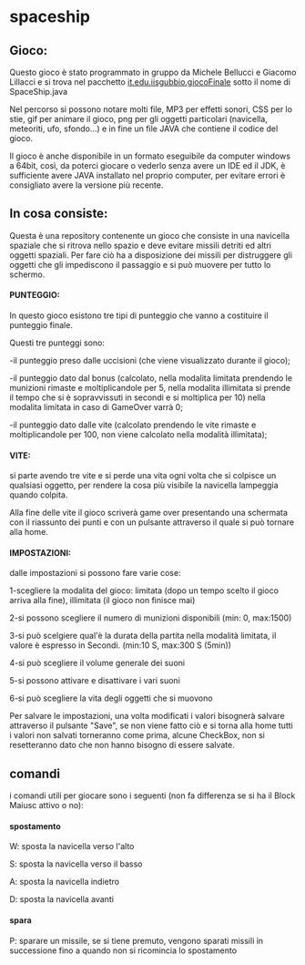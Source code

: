 # spaceship
## Gioco:
Questo gioco è stato programmato in gruppo da Michele Bellucci e Giacomo Lillacci e si trova nel pacchetto [it.edu.iisgubbio.giocoFinale](src/it/edu/iisgubbio/giocoFinale) sotto il nome di SpaceShip.java

Nel percorso si possono notare molti file, MP3 per effetti sonori, CSS per lo stie, gif per animare il gioco, png per gli oggetti particolari (navicella, meteoriti, ufo, sfondo...) e in fine un file JAVA che contiene il codice del gioco.

Il gioco è anche disponibile in un formato eseguibile da computer windows a 64bit, così, da poterci giocare o vederlo senza avere un IDE ed il JDK, è sufficiente avere JAVA installato nel proprio computer, per evitare errori è consigliato avere la versione più recente.
## In cosa consiste:
Questa è una repository contenente un gioco che consiste in una navicella spaziale che si ritrova nello spazio e deve evitare missili detriti ed altri oggetti spaziali. Per fare ciò ha a disposizione dei missili per distruggere gli oggetti che gli impediscono il passaggio e si può muovere per tutto lo schermo.
#### PUNTEGGIO:
In questo gioco esistono tre tipi di punteggio che vanno a costituire il punteggio finale. 

Questi tre punteggi sono: 

-il punteggio preso dalle uccisioni (che viene visualizzato durante il gioco);

-il punteggio dato dal bonus (calcolato, nella modalita limitata prendendo le munizioni rimaste e moltiplicandole per 5, nella modalita illimitata si prende il tempo che si è sopravvissuti in secondi e si moltiplica per 10) nella modalita limitata in caso di GameOver varrà 0;

-il punteggio dato dalle vite (calcolato prendendo le vite rimaste e moltiplicandole per 100, non viene calcolato nella modalità illimitata);
#### VITE:
si parte avendo tre vite e si perde una vita ogni volta che si colpisce un qualsiasi oggetto, per rendere la cosa più visibile la navicella lampeggia quando colpita.

Alla fine delle vite il gioco scriverà game over presentando una schermata con il riassunto dei punti e con un pulsante attraverso il quale si può tornare alla home.
#### IMPOSTAZIONI:
dalle impostazioni si possono fare varie cose:

1-scegliere la modalita del gioco: limitata (dopo un tempo scelto il gioco arriva alla fine), illimitata (il gioco non finisce mai)

2-si possono scegliere il numero di munizioni disponibili (min: 0, max:1500)

3-si può scelgiere qual'è la durata della partita nella modalità limitata, il valore è espresso in Secondi. (min:10 S, max:300 S (5min))

4-si può scegliere il volume generale dei suoni

5-si possono attivare e disattivare i vari suoni

6-si può scegliere la vita degli oggetti che si muovono

Per salvare le impostazioni, una volta modificati i valori bisognerà salvare attraverso il pulsante "Save", se non viene fatto ciò e si torna alla home tutti i valori non salvati torneranno come prima, alcune CheckBox, non si resetteranno dato che non hanno bisogno di essere salvate.
## comandi
i comandi utili per giocare sono i seguenti (non fa differenza se si ha il Block Maiusc attivo o no):
#### spostamento
W: sposta la navicella verso l'alto

S: sposta la navicella verso il basso

A: sposta la navicella indietro

D: sposta la navicella avanti
#### spara
P: sparare un missile, se si tiene premuto, vengono sparati missili in successione fino a quando non si ricomincia lo spostamento
